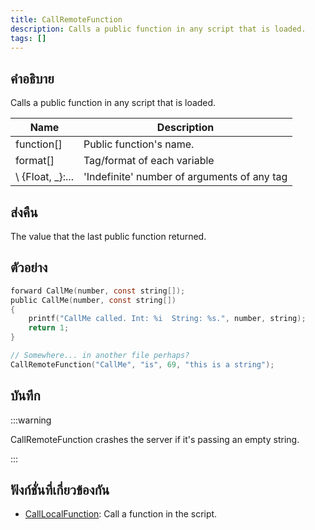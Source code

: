 ```yaml
---
title: CallRemoteFunction
description: Calls a public function in any script that is loaded.
tags: []
---
```


## คำอธิบาย

Calls a public function in any script that is loaded.

| Name           | Description                                 |
| -------------- | ------------------------------------------- |
| function[]     | Public function's name.                     |
| format[]       | Tag/format of each variable                 |
\ \{Float, _}:... | 'Indefinite' number of arguments of any tag |

## ส่งคืน

The value that the last public function returned.

## ตัวอย่าง

```c
forward CallMe(number, const string[]);
public CallMe(number, const string[])
{
    printf("CallMe called. Int: %i  String: %s.", number, string);
    return 1;
}

// Somewhere... in another file perhaps?
CallRemoteFunction("CallMe", "is", 69, "this is a string");
```

## บันทึก

:::warning

CallRemoteFunction crashes the server if it's passing an empty string.

:::

## ฟังก์ชั่นที่เกี่ยวข้องกัน

- [CallLocalFunction](../../scripting/functions/CallLocalFunction.md): Call a function in the script.
